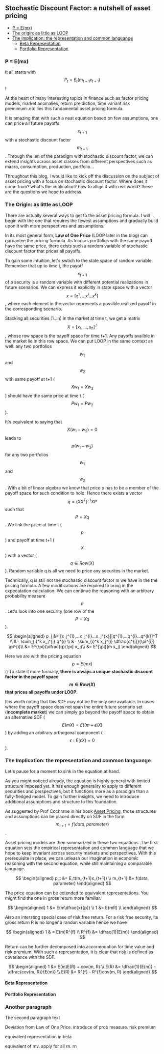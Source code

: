 #

## Stochastic Discount Factor: a nutshell of asset pricing 


- [P = E(mx)](#introduction)
- [The origin: as little as LOOP](#ma)
- [The Implication: the representation and common languange](#im)
    - [Beta Representation](#beta)
    - [Portfolio Representation](#port)

### P = E(mx) <a name="introduction"></a>

It all starts with $$P_t = E_t(m_{t+1}x_{t+1})$$! 

At the heart of many interesting topics in finance such as factor pricing models, market anomalies, return preidiction, time variant risk premimum..etc lies this fundamental asset pricing formula. 

It is amazing that with such a neat equation based on few assumptions, one can price all future payoffs $$x_{t+1}$$ with a stochastic discount factor $$m_{t+1}$$. Through the len of the paradigm with stochastic discount factor, we can extend insights across asset classes from different perspectives such as macro, consumption, production, portfolio... 

Throughout this blog, I would like to kick off the discussion on the subject of asset pricing with a focus on stochastic discount factor. Where does it come from? what's the implication? how to allign it with real world? these are the questions we hope to address. 
 

### The Origin: as little as LOOP <a name="ma"></a>

There are actually several ways to get to the asset pricing formula. I will begin with the one that requires the fewest assumptions and gradually build upon it with more perspectives and assumptions. 

In its most general form, **Law of One Price** (LOOP later in the blog) can garuantee the pricing formula. As long as portfolios with the same payoff have the same price, there exists such a random variable of stochastic discount factor that prices all payoffs. 

To gain some intuition, let's swtich to the state space of random variable. Remember that up to time t, the payoff $$x_{t+1}$$ of a security is a random variable with different potential realizations in future scenarios. We can express it explicitly in state space with a vector $$x = [x^{1},...x^{i}...x^{k}]$$, where each element in the vector represents a possible realized payoff in the corresponding scenario. 

Stacking all securities (1...n) in the market at time t, we get a matrix $$X = [x_1, ... , x_n]^T$$, whose row space is the payoff space for time t+1. Any payoffs availble in the market lie in this row space. We can put LOOP in the same context as well: any two portfolios $$w_1$$ and $$w_2$$ with same payoff at t+1 ($$Xw_1 = Xw_2$$) should have the same price at time t ($$Pw_1 = Pw_2$$). 

It's equivalent to saying that $$X(w_1 - w_2) = 0$$ leads to $$p (w_1 - w_2)$$ for any two portfolios $$w_1$$ and $$w_2$$. With a bit of linear algebra we know that price p has to be a member of the payoff space for such condition to hold. Hence there exists a vector $$q = (XX^T)^{-1}XP$$ such that $$P = Xq$$. We link the price at time t ($$p$$) and payoff at time t+1 ($$X$$) with a vector ($$q \in Row(X)$$). Random variable q is all we need to price any securites in the market. 

Technically, q is still not the stochastic discount factor m we have in the the pricing formula. A few modifications are required to bring in the expecatation calculation. We can continue the reasoning with an arbitrary probability measure $$\pi$$. Let's look into one security (one row of the $$P = Xq$$).

$$
\begin{aligned}
p_j &= [x_j^{1},...x_j^{i}...x_j^{k}][q^{1},...q^{i}...q^{k}]^T \\
&= \sum_{i}^k x_j^{i} q^{i} \\
&= \sum_{i}^k x_j^{i} \dfrac{q^{i}}{\pi^{i}} \pi^{i}\\
&= E^{\pi}(\dfrac{q}{\pi} x_j)\\
&= E^{\pi}(m x_j)
\end{aligned}
$$

Here we are with the pricing equation $$p = E(mx)$$ :)  To state it more formally, **there is always a unique stochastic discount factor in the payoff space $$m \in Row(X)$$ that prices all payoffs under LOOP**. 

It is worth noting that this SDF may not be the only one available. In cases where the payoff space does not span the entire future scenario set (**incomplete market**) we can simply go beyond the payoff space to obtain an alternative SDF ($$E(mX) = E((m+\epsilon)X) $$) by adding an arbitrary orthogonal component ($${\epsilon: E(\epsilon X)=0}$$).


### The Implication: the representation and common languange <a name="im"></a>

Let's pause for a moment to sink in the equation at hand.

As you might noticed already, the equation is highly general with limited structure imposed yet. It has enough generality to apply to different securities and perspectives, but it functions more as a paradigm than a fully-fledged model. To gain further insights, we need to introduce additional assumptions and structure to this foundation.

As suggested by Prof Cochrane in his book [Asset Pricing](https://www.amazon.com/Asset-Pricing-John-H-Cochrane/dp/0691121370/ref=sr_1_1?crid=3FZCYELEHP9YW&keywords=asset+pricing&qid=1679215995&sprefix=asset+pric%2Caps%2C293&sr=8-1), those structures and assumptions can be placed directly on SDF in the form $$m_{t+1} = f(data, parameter)$$. 

Asset pricing models are then summarized in these two equations. The first equation sets the empirical representation and common language that we hope to keep invariant across security markets and perspectives. With this prerequisite in place, we can unleash our imagination in economic reasoning with the second equation, while still maintaining a comparable language.

$$
\begin{aligned}
p_t &= E_t(m_{t+1}x_{t+1}) \\
m_{t+1} &= f(data, parameter)
\end{aligned}
$$

The price equation can be extended to equivalent representations. You might find the one in gross return more familiar. 

$$
\begin{aligned}
1 &= E(m\dfrac{x}{p}) \\
1 &= E(mR) \\
\end{aligned}
$$

Also an intersting special case of risk free return. For a risk free security, its gross return R is no longer a randon variable hence we have 

$$
\begin{aligned}
1 & = E(m)R^{f} \\
R^{f} &= \dfrac{1}{E(m)}
\end{aligned}
$$

Return can be further decomposed into accormodation for time value and risk premium. With such a representation, it is clear that risk is defined as covariance with the SDF. 

$$
\begin{aligned}
1 &= E(m)E(R) + cov(m, R) \\
E(R) &= \dfrac{1}{E(m)} - \dfrac{cov(m, R)}{E(m)} \\
E(R) &= R^{f} - R^{f}cov(m, R)
\end{aligned}
$$



#### Beta Representation <a name="beta"></a>

#### Portfolio Representation <a name="port"></a>





### 


### Another paragraph <a name="paragraph2"></a>
The second paragraph text


Deviation from Law of One Price. introduce of prob measure. risk premium

equivalent representation in beta 

equivalent of mv. apply for all rn.
rn


